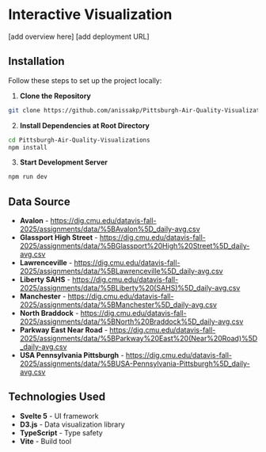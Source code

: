 # Interactive Visualization

[add overview here]
[add deployment URL]


## Installation
Follow these steps to set up the project locally:

1. **Clone the Repository**
```bash
git clone https://github.com/anissakp/Pittsburgh-Air-Quality-Visualizations.git
```

2. **Install Dependencies at Root Directory**
```bash
cd Pittsburgh-Air-Quality-Visualizations
npm install
```

3. **Start Development Server**
```bash
npm run dev
```





## Data Source
- **Avalon** - https://dig.cmu.edu/datavis-fall-2025/assignments/data/%5BAvalon%5D_daily-avg.csv
- **Glassport High Street** - https://dig.cmu.edu/datavis-fall-2025/assignments/data/%5BGlassport%20High%20Street%5D_daily-avg.csv
- **Lawrenceville** - https://dig.cmu.edu/datavis-fall-2025/assignments/data/%5BLawrenceville%5D_daily-avg.csv
- **Liberty SAHS** - https://dig.cmu.edu/datavis-fall-2025/assignments/data/%5BLiberty%20(SAHS)%5D_daily-avg.csv
- **Manchester** - https://dig.cmu.edu/datavis-fall-2025/assignments/data/%5BManchester%5D_daily-avg.csv
- **North Braddock** - https://dig.cmu.edu/datavis-fall-2025/assignments/data/%5BNorth%20Braddock%5D_daily-avg.csv
- **Parkway East Near Road** - https://dig.cmu.edu/datavis-fall-2025/assignments/data/%5BParkway%20East%20(Near%20Road)%5D_daily-avg.csv
- **USA Pennsylvania Pittsburgh** - https://dig.cmu.edu/datavis-fall-2025/assignments/data/%5BUSA-Pennsylvania-Pittsburgh%5D_daily-avg.csv

## Technologies Used
- **Svelte 5** - UI framework
- **D3.js** - Data visualization library
- **TypeScript** - Type safety
- **Vite** - Build tool
